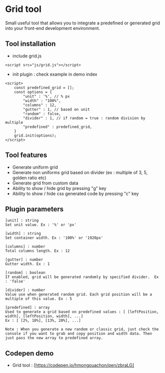 
# Grid tool

Small useful tool that allows you to integrate a predefined or generated grid into your front-end development environment.


## Tool installation

- include grid.js

```
<script src="js/grid.js"></script>
```
- init plugin : check example in demo index

```
<script>
    const predefined_grid = [];
	const options = {
		"unit" : '%', // % px
		"width" : "100%",
		"columns" : 12,
		"gutter" : 1, // based on unit
		"random" : false,
		"divider" : 1, // if random = true : random division by multiple
		"predefined" : predefined_grid,
	}
	grid.init(options);
</script>
```


## Tool features

- Generate uniform grid
- Generate non uniforms grid based on divider (ex : multiple of 3, 5, golden ratio etc)
- Generate grid from custom data
- Ability to show / hide grid by pressing "g" key
- Ability to show / hide css generated code by pressing "c" key

## Plugin parameters
```
[unit] : string 
Set unit value. Ex : '%' or 'px' 
```

```
[width] : string 
Set container width. Ex : '100%' or '1920px'
```

```
[columns] : number
Total columns length. Ex : 12  
```

```
[gutter] : number
Gutter width. Ex : 1
```

```
[random] : boolean
If enabled, grid will be generated randomly by specified divider.  Ex : 'false' 
```

```
[divider] : number
Value use when generated random grid. Each grid position will be a multiple of this value. Ex : 5 
```

```
[predefined] : array
Used to generate a grid based on predefined values : [ [leftPosition, width], [leftPosition, width], ...]
Ex : [ [2%, 10%], [13%, 20%], ...] 

Note : When you generate a new random or classic grid, just check the console if you want to grab and copy position and width data. Then just pass the new array to predefined array.
```

## Codepen demo
* Grid tool : [https://codepen.io/hmongouachon/pen/zbraLG]



